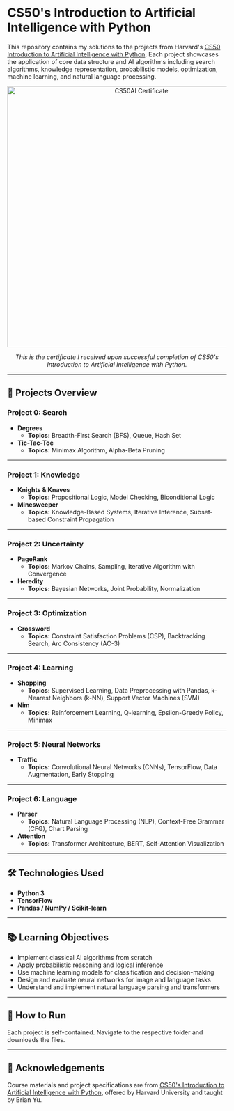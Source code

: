 # CS50's Introduction to Artificial Intelligence with Python

This repository contains my solutions to the projects from Harvard's [CS50 Introduction to Artificial Intelligence with Python](https://cs50.harvard.edu/ai/). Each project showcases the application of core data structure and AI algorithms including search algorithms, knowledge representation, probabilistic models, optimization, machine learning, and natural language processing.
<div align="center">
  <img src="https://github.com/user-attachments/assets/f43fc367-b73f-40ee-8490-2d0af3d9f9c4" alt="CS50AI Certificate" width="600"/>
  <p><em>This is the certificate I received upon successful completion of CS50's Introduction to Artificial Intelligence with Python.</em></p>
</div>



---

## 🧠 Projects Overview

### **Project 0: Search**
- **Degrees**
  - **Topics:** Breadth-First Search (BFS), Queue, Hash Set
- **Tic-Tac-Toe**
  - **Topics:** Minimax Algorithm, Alpha-Beta Pruning

---

### **Project 1: Knowledge**
- **Knights & Knaves**
  - **Topics:** Propositional Logic, Model Checking, Biconditional Logic
- **Minesweeper**
  - **Topics:** Knowledge-Based Systems, Iterative Inference, Subset-based Constraint Propagation

---

### **Project 2: Uncertainty**
- **PageRank**
  - **Topics:** Markov Chains, Sampling, Iterative Algorithm with Convergence
- **Heredity**
  - **Topics:** Bayesian Networks, Joint Probability, Normalization

---

### **Project 3: Optimization**
- **Crossword**
  - **Topics:** Constraint Satisfaction Problems (CSP), Backtracking Search, Arc Consistency (AC-3)

---

### **Project 4: Learning**
- **Shopping**
  - **Topics:** Supervised Learning, Data Preprocessing with Pandas, k-Nearest Neighbors (k-NN), Support Vector Machines (SVM)
- **Nim**
  - **Topics:** Reinforcement Learning, Q-learning, Epsilon-Greedy Policy, Minimax

---

### **Project 5: Neural Networks**
- **Traffic**
  - **Topics:** Convolutional Neural Networks (CNNs), TensorFlow, Data Augmentation, Early Stopping

---

### **Project 6: Language**
- **Parser**
  - **Topics:** Natural Language Processing (NLP), Context-Free Grammar (CFG), Chart Parsing
- **Attention**
  - **Topics:** Transformer Architecture, BERT, Self-Attention Visualization

---

## 🛠️ Technologies Used
- **Python 3**
- **TensorFlow**
- **Pandas / NumPy / Scikit-learn**

---

## 📚 Learning Objectives
- Implement classical AI algorithms from scratch
- Apply probabilistic reasoning and logical inference
- Use machine learning models for classification and decision-making
- Design and evaluate neural networks for image and language tasks
- Understand and implement natural language parsing and transformers

---

## 🚀 How to Run
Each project is self-contained. Navigate to the respective folder and downloads the files.

---

## 📌 Acknowledgements
Course materials and project specifications are from [CS50's Introduction to Artificial Intelligence with Python](https://cs50.harvard.edu/ai/), offered by Harvard University and taught by Brian Yu.

